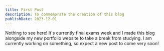 ```yaml
---
title: First Post
description: To commemorate the creation of this blog
publishDate: 2023-12-01
---
```


Nothing to see here! It's currently final exams week and I made this blog alongside my new portfolio website to take a break from studying. I am currently working on something, so expect a new post to come very soon!
